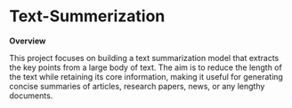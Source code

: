 # Text-Summerization

**Overview**

This project focuses on building a text summarization model that extracts the key points from a large body of text. The aim is to reduce the length of the text while retaining its core information, making it useful for generating concise summaries of articles, research papers, news, or any lengthy documents.

